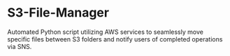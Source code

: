 # S3-File-Manager
Automated Python script utilizing AWS services to seamlessly move specific files between S3 folders and notify users of completed operations via SNS.
